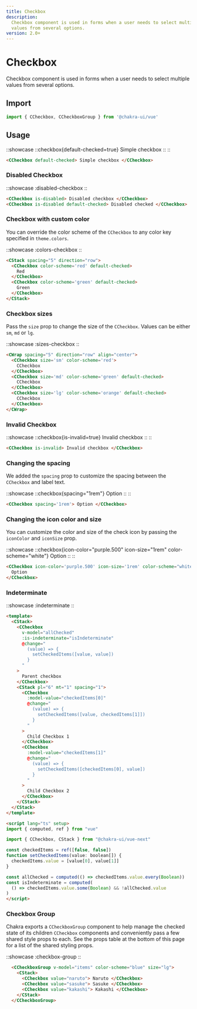 ```yaml
---
title: Checkbox
description:
  Checkbox component is used in forms when a user needs to select multiple
  values from several options.
version: 2.0+
---
```


# Checkbox

Checkbox component is used in forms when a user needs to select multiple values from several options.

## Import

```js
import { CCheckbox, CCheckboxGroup } from '@chakra-ui/vue'
```

## Usage

::showcase
  ::checkbox{default-checked=true}
    Simple checkbox
  ::
::

```html
<CCheckbox default-checked> Simple checkbox </CCheckbox>
```

### Disabled Checkbox

::showcase
  :disabled-checkbox
::

```html
<CCheckbox is-disabled> Disabled checkbox </CCheckbox> 
<CCheckbox is-disabled default-checked> Disabled checked </CCheckbox>
```

### Checkbox with custom color

You can override the color scheme of the `CCheckbox` to any color key specified
in `theme.colors`.

::showcase
  :colors-checkbox
::

```html
<CStack spacing="5" direction="row">
  <CCheckbox color-scheme='red' default-checked>
    Red
  </CCheckbox>
  <CCheckbox color-scheme='green' default-checked>
    Green
  </CCheckbox>
</CStack>
```

### Checkbox sizes

Pass the `size` prop to change the size of the `CCheckbox`. Values can be either
`sm`, `md` or `lg`.

::showcase
  :sizes-checkbox
::

```html
<CWrap spacing="5" direction="row" align="center">
  <CCheckbox size='sm' color-scheme='red'>
    CCheckbox
  </CCheckbox>
  <CCheckbox size='md' color-scheme='green' default-checked>
    CCheckbox
  </CCheckbox>
  <CCheckbox size='lg' color-scheme='orange' default-checked>
    CCheckbox
  </CCheckbox>
</CWrap>
```

### Invalid Checkbox

::showcase
  ::checkbox{is-invalid=true}
    Invalid checkbox
  ::
::

```html
<CCheckbox is-invalid> Invalid checkbox </CCheckbox>
```

### Changing the spacing

We added the `spacing` prop to customize the spacing between the `CCheckbox` and
label text.

::showcase
  ::checkbox{spacing="1rem"}
    Option
  ::
::

```html
<CCheckbox spacing='1rem'> Option </CCheckbox>
```

### Changing the icon color and size

You can customize the color and size of the check icon by passing the
`iconColor` and `iconSize` prop.

::showcase
  ::checkbox{icon-color="purple.500" icon-size="1rem" color-scheme="white"}
    Option
  ::
::

```html
<CCheckbox icon-color='purple.500' icon-size='1rem' color-scheme="white">
  Option
</CCheckbox>
```

### Indeterminate

::showcase
  :indeterminate
::

```html
<template>
  <CStack>
    <CCheckbox
      v-model="allChecked"
      :is-indeterminate="isIndeterminate"
      @change="
        (value) => {
          setCheckedItems([value, value])
        }
      "
    >
      Parent checkbox
    </CCheckbox>
    <CStack pl="6" mt="1" spacing="1">
      <CCheckbox
        :model-value="checkedItems[0]"
        @change="
          (value) => {
            setCheckedItems([value, checkedItems[1]])
          }
        "
      >
        Child Checkbox 1
      </CCheckbox>
      <CCheckbox
        :model-value="checkedItems[1]"
        @change="
          (value) => {
            setCheckedItems([checkedItems[0], value])
          }
        "
      >
        Child Checkbox 2
      </CCheckbox>
    </CStack>
  </CStack>
</template>

<script lang="ts" setup>
import { computed, ref } from "vue"

import { CCheckbox, CStack } from "@chakra-ui/vue-next"

const checkedItems = ref([false, false])
function setCheckedItems(value: boolean[]) {
  checkedItems.value = [value[0], value[1]]
}

const allChecked = computed(() => checkedItems.value.every(Boolean))
const isIndeterminate = computed(
  () => checkedItems.value.some(Boolean) && !allChecked.value
)
</script>
```

### Checkbox Group

Chakra exports a `CCheckboxGroup` component to help manage the checked state of
its children `CCheckbox` components and conveniently pass a few shared style
props to each. See the props table at the bottom of this page for a list of the
shared styling props.

::showcase
  :checkbox-group
::

```html
  <CCheckboxGroup v-model="items" color-scheme="blue" size="lg">
    <CStack>
      <CCheckbox value="naruto"> Naruto </CCheckbox>
      <CCheckbox value="sasuke"> Sasuke </CCheckbox>
      <CCheckbox value="kakashi"> Kakashi </CCheckbox>
    </CStack>
  </CCheckboxGroup>
```